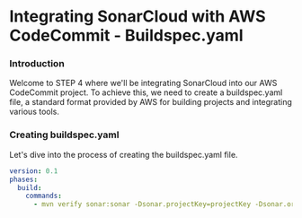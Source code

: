 # Integrating SonarCloud with AWS CodeCommit - Buildspec.yaml
### Introduction
Welcome to STEP 4 where we'll be integrating SonarCloud into our AWS CodeCommit project. To achieve this, we need to create a buildspec.yaml file, a standard format provided by AWS for building projects and integrating various tools.

### Creating buildspec.yaml
Let's dive into the process of creating the buildspec.yaml file.

```yaml
version: 0.1
phases:
  build:
    commands:
      - mvn verify sonar:sonar -Dsonar.projectKey=projectKey -Dsonar.organization=projectOrg -Dsonar.host.url=https://sonarcloud.io -Dsonar.login=token 
```
